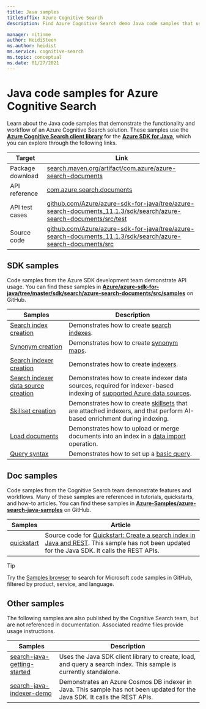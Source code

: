 ```yaml
---
title: Java samples
titleSuffix: Azure Cognitive Search
description: Find Azure Cognitive Search demo Java code samples that use the Azure .NET SDK for Java.

manager: nitinme
author: HeidiSteen
ms.author: heidist
ms.service: cognitive-search
ms.topic: conceptual
ms.date: 01/27/2021
---
```


# Java code samples for Azure Cognitive Search

Learn about the Java code samples that demonstrate the functionality and workflow of an Azure Cognitive Search solution. These samples use the [**Azure Cognitive Search client library**](/java/api/overview/azure/search-documents-readme) for the [**Azure SDK for Java**](/azure/developer/java/sdk), which you can explore through the following links.

| Target | Link |
|--------|------|
| Package download | [search.maven.org/artifact/com.azure/azure-search-documents](https://search.maven.org/artifact/com.azure/azure-search-documents) |
| API reference | [com.azure.search.documents](/java/api/com.azure.search.documents)  |
| API test cases | [github.com/Azure/azure-sdk-for-java/tree/azure-search-documents_11.1.3/sdk/search/azure-search-documents/src/test](https://github.com/Azure/azure-sdk-for-java/tree/azure-search-documents_11.1.3/sdk/search/azure-search-documents/src/test) |
| Source code | [github.com/Azure/azure-sdk-for-java/tree/azure-search-documents_11.1.3/sdk/search/azure-search-documents/src](https://github.com/Azure/azure-sdk-for-java/tree/azure-search-documents_11.1.3/sdk/search/azure-search-documents/src)  |

## SDK samples

Code samples from the Azure SDK development team demonstrate API usage. You can find these samples in [**Azure/azure-sdk-for-java/tree/master/sdk/search/azure-search-documents/src/samples**](https://github.com/Azure/azure-sdk-for-java/tree/master/sdk/search/azure-search-documents/src/samples) on GitHub.

| Samples | Description |
|---------|-------------|
| [Search index creation](https://github.com/Azure/azure-sdk-for-java/blob/master/sdk/search/azure-search-documents/src/samples/java/com/azure/search/documents/indexes/CreateIndexExample.java) | Demonstrates how to create [search indexes](search-what-is-an-index.md). |
| [Synonym creation](https://github.com/Azure/azure-sdk-for-java/blob/master/sdk/search/azure-search-documents/src/samples/java/com/azure/search/documents/SynonymMapsCreateExample.java) | Demonstrates how to create [synonym maps](search-synonyms.md).  |
| [Search indexer creation](https://github.com/Azure/azure-sdk-for-java/blob/master/sdk/search/azure-search-documents/src/samples/java/com/azure/search/documents/indexes/CreateIndexerExample.java) | Demonstrates how to create [indexers](search-indexer-overview.md). |
| [Search indexer data source creation](https://github.com/Azure/azure-sdk-for-java/blob/master/sdk/search/azure-search-documents/src/samples/java/com/azure/search/documents/indexes/DataSourceExample.java) | Demonstrates how to create indexer data sources, required for indexer-based indexing of [supported Azure data sources](search-indexer-overview.md#supported-data-sources). |
| [Skillset creation](https://github.com/Azure/azure-sdk-for-java/blob/master/sdk/search/azure-search-documents/src/samples/java/com/azure/search/documents/indexes/CreateSkillsetExample.java) |  Demonstrates how to create [skillsets](cognitive-search-working-with-skillsets.md) that are attached indexers, and that perform AI-based enrichment during indexing. |
| [Load documents](https://github.com/Azure/azure-sdk-for-java/blob/master/sdk/search/azure-search-documents/src/samples/java/com/azure/search/documents/IndexContentManagementExample.java) | Demonstrates how to upload or merge documents into an index in a [data import](search-what-is-data-import.md) operation. |
| [Query syntax](https://github.com/Azure/azure-sdk-for-java/blob/master/sdk/search/azure-search-documents/src/samples/java/com/azure/search/documents/SearchAsyncWithFullyTypedDocumentsExample.java) | Demonstrates how to set up a [basic query](search-query-overview.md). |

## Doc samples

Code samples from the Cognitive Search team demonstrate features and workflows. Many of these samples are referenced in tutorials, quickstarts, and how-to articles. You can find these samples in [**Azure-Samples/azure-search-java-samples**](https://github.com/Azure-Samples/azure-search-java-samples) on GitHub.

| Samples | Article | 
|---------|-------------|
| [quickstart](https://github.com/Azure-Samples/azure-search-java-samples/tree/java-rest-api/quickstart) | Source code for [Quickstart: Create a search index in Java and REST](search-get-started-java.md). This sample has not been updated for the Java SDK. It calls the REST APIs. |

> [!Tip]
> Try the [Samples browser](/samples/browse/?languages=java&products=azure-cognitive-search) to search for Microsoft code samples in GitHub, filtered by product, service, and language.

## Other samples

The following samples are also published by the Cognitive Search team, but are not referenced in documentation. Associated readme files provide usage instructions.

| Samples | Description |
|---------|-------------|
| [search-java-getting-started](https://github.com/Azure-Samples/azure-search-java-samples/tree/master/search-java-getting-started) | Uses the Java SDK client library to create, load, and query a search index. This sample is currently standalone. |
| [search-java-indexer-demo](https://github.com/Azure-Samples/azure-search-java-samples/tree/java-rest-api/search-java-indexer-demo) | Demonstrates an Azure Cosmos DB indexer in Java. This sample has not been updated for the Java SDK. It calls the REST APIs.|
